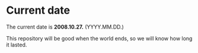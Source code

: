 # Current date

The current date is **2008.10.27.** (YYYY.MM.DD.)

This repository will be good when the world ends, so we will know how long it lasted.
